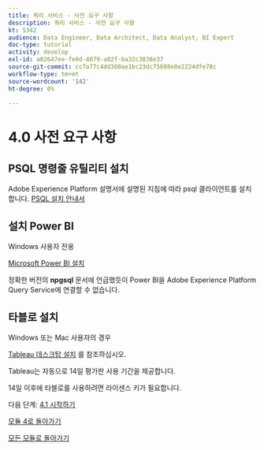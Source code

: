```yaml
---
title: 쿼리 서비스 - 사전 요구 사항
description: 쿼리 서비스 - 사전 요구 사항
kt: 5342
audience: Data Engineer, Data Architect, Data Analyst, BI Expert
doc-type: tutorial
activity: develop
exl-id: a02647ee-fe0d-4079-a02f-6a32c3838e37
source-git-commit: cc7a77c4dd380ae1bc23dc75608e8e2224dfe78c
workflow-type: tm+mt
source-wordcount: '142'
ht-degree: 0%

---
```


# 4.0 사전 요구 사항

## PSQL 명령줄 유틸리티 설치

Adobe Experience Platform 설명서에 설명된 지침에 따라 psql 클라이언트를 설치합니다.
[PSQL 설치 안내서](https://experienceleague.adobe.com/docs/experience-platform/query/clients/psql.html)

## 설치 Power BI

Windows 사용자 전용

[Microsoft Power BI 설치](https://experienceleague.adobe.com/docs/experience-platform/query/clients/power-bi.html)

정확한 버전의 **npgsql** 문서에 언급했듯이 Power BI을 Adobe Experience Platform Query Service에 연결할 수 없습니다.

## 타블로 설치

Windows 또는 Mac 사용자의 경우

[Tableau 데스크탑 설치](https://experienceleague.adobe.com/docs/experience-platform/query/clients/tableau.html) 를 참조하십시오.

Tableau는 자동으로 14일 평가판 사용 기간을 제공합니다.

14일 이후에 타블로를 사용하려면 라이센스 키가 필요합니다.

다음 단계: [4.1 시작하기](./ex1.md)

[모듈 4로 돌아가기](./query-service.md)

[모든 모듈로 돌아가기](../../overview.md)
